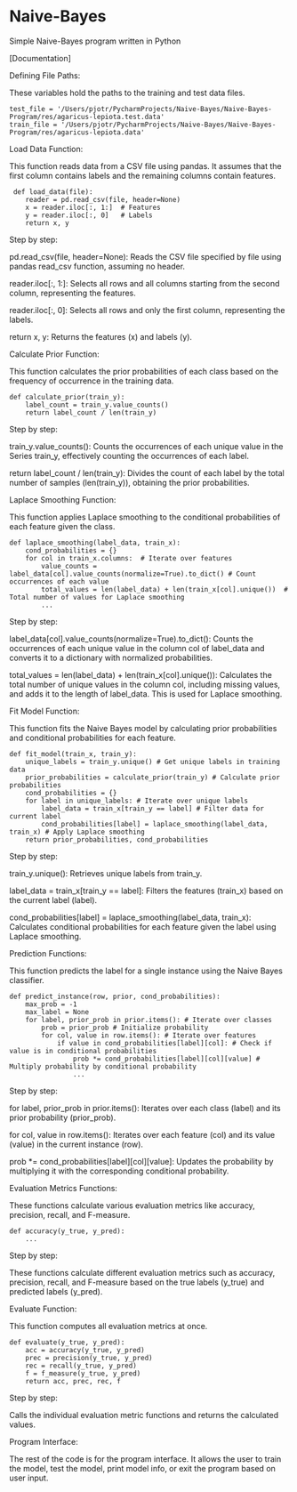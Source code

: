 # Naive-Bayes
Simple Naive-Bayes program written in Python 

[Documentation]

  Defining File Paths:

  These variables hold the paths to the training and test data files.

    test_file = '/Users/pjotr/PycharmProjects/Naive-Bayes/Naive-Bayes-Program/res/agaricus-lepiota.test.data'
    train_file = '/Users/pjotr/PycharmProjects/Naive-Bayes/Naive-Bayes-Program/res/agaricus-lepiota.data'

  Load Data Function:

  This function reads data from a CSV file using pandas. It assumes that the first column contains labels and the remaining columns contain features.

     def load_data(file):
        reader = pd.read_csv(file, header=None)
        x = reader.iloc[:, 1:]  # Features
        y = reader.iloc[:, 0]   # Labels
        return x, y

  Step by step:

pd.read_csv(file, header=None): Reads the CSV file specified by file using pandas read_csv function, assuming no header.

reader.iloc[:, 1:]: Selects all rows and all columns starting from the second column, representing the features.

reader.iloc[:, 0]: Selects all rows and only the first column, representing the labels.

return x, y: Returns the features (x) and labels (y).

  Calculate Prior Function:

  This function calculates the prior probabilities of each class based on the frequency of occurrence in the training data.

    def calculate_prior(train_y):
        label_count = train_y.value_counts()  
        return label_count / len(train_y)       

Step by step: 

train_y.value_counts(): Counts the occurrences of each unique value in the Series train_y, effectively counting the occurrences of each label.

return label_count / len(train_y): Divides the count of each label by the total number of samples (len(train_y)), obtaining the prior probabilities.

  Laplace Smoothing Function:

  This function applies Laplace smoothing to the conditional probabilities of each feature given the class.

    def laplace_smoothing(label_data, train_x):
        cond_probabilities = {}
        for col in train_x.columns:  # Iterate over features
            value_counts = label_data[col].value_counts(normalize=True).to_dict() # Count occurrences of each value
            total_values = len(label_data) + len(train_x[col].unique())  # Total number of values for Laplace smoothing
            ...

Step by step:

label_data[col].value_counts(normalize=True).to_dict(): Counts the occurrences of each unique value in the column col of label_data and converts it to a dictionary with normalized probabilities.

total_values = len(label_data) + len(train_x[col].unique()): Calculates the total number of unique values in the column col, including missing values, and adds it to the length of label_data. This is used for Laplace smoothing.

  Fit Model Function:

  This function fits the Naive Bayes model by calculating prior probabilities and conditional probabilities for each feature.

    def fit_model(train_x, train_y):
        unique_labels = train_y.unique() # Get unique labels in training data
        prior_probabilities = calculate_prior(train_y) # Calculate prior probabilities
        cond_probabilities = {}
        for label in unique_labels: # Iterate over unique labels
            label_data = train_x[train_y == label] # Filter data for current label
            cond_probabilities[label] = laplace_smoothing(label_data, train_x) # Apply Laplace smoothing
        return prior_probabilities, cond_probabilities

Step by step:

train_y.unique(): Retrieves unique labels from train_y.

label_data = train_x[train_y == label]: Filters the features (train_x) based on the current label (label).

cond_probabilities[label] = laplace_smoothing(label_data, train_x): Calculates conditional probabilities for each feature given the label using Laplace smoothing.

  Prediction Functions:

  This function predicts the label for a single instance using the Naive Bayes classifier.

    def predict_instance(row, prior, cond_probabilities):
        max_prob = -1
        max_label = None
        for label, prior_prob in prior.items(): # Iterate over classes
            prob = prior_prob # Initialize probability
            for col, value in row.items(): # Iterate over features
                if value in cond_probabilities[label][col]: # Check if value is in conditional probabilities
                    prob *= cond_probabilities[label][col][value] # Multiply probability by conditional probability
                    ...

Step by step:

for label, prior_prob in prior.items(): Iterates over each class (label) and its prior probability (prior_prob).

for col, value in row.items(): Iterates over each feature (col) and its value (value) in the current instance (row).

prob *= cond_probabilities[label][col][value]: Updates the probability by multiplying it with the corresponding conditional probability.

  Evaluation Metrics Functions:

  These functions calculate various evaluation metrics like accuracy, precision, recall, and F-measure.

    def accuracy(y_true, y_pred):
        ...

Step by step:

These functions calculate different evaluation metrics such as accuracy, precision, recall, and F-measure based on the true labels (y_true) and predicted labels (y_pred).

  Evaluate Function:

  This function computes all evaluation metrics at once.
  
    def evaluate(y_true, y_pred):
        acc = accuracy(y_true, y_pred)
        prec = precision(y_true, y_pred)
        rec = recall(y_true, y_pred)
        f = f_measure(y_true, y_pred)
        return acc, prec, rec, f

Step by step:

Calls the individual evaluation metric functions and returns the calculated values.

  Program Interface:
  
The rest of the code is for the program interface. It allows the user to train the model, test the model, print model info, or exit the program based on user input.
